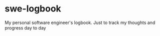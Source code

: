 # swe-logbook
My personal software engineer's logbook.  Just to track my thoughts and progress day to day
